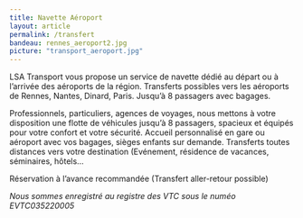 ```yaml
---
title: Navette Aéroport
layout: article
permalink: /transfert
bandeau: rennes_aeroport2.jpg
picture: "transport_aeroport.jpg"
---
```


LSA Transport vous propose un service de navette dédié au départ ou à l’arrivée des aéroports de la région. Transferts possibles vers les aéroports de Rennes, Nantes, Dinard, Paris. Jusqu’à 8 passagers avec bagages.

Professionnels, particuliers, agences de voyages, nous mettons à votre disposition une flotte de véhicules jusqu’à 8 passagers, spacieux et équipés pour votre confort et votre sécurité. Accueil personnalisé en gare ou aéroport avec vos bagages, sièges enfants sur demande. Transferts toutes distances vers votre destination (Evénement, résidence de vacances, séminaires, hôtels…

Réservation à l’avance recommandée (Transfert aller-retour possible)

*Nous sommes enregistré au registre des VTC sous le numéo EVTC035220005*
